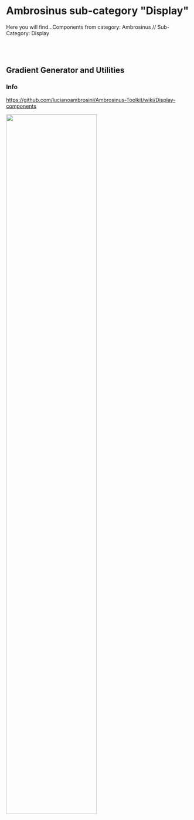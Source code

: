 # Ambrosinus sub-category "Display"
  Here you will find...Components from category: Ambrosinus // Sub-Category: Display  
<br>
<br>
<br>
## Gradient Generator and Utilities
### Info
https://github.com/lucianoambrosini/Ambrosinus-Toolkit/wiki/Display-components 

<img src="https://ambrosinus.altervista.org/blog/wp-content/uploads/2022/08/GradGen01_.coverjpg.jpg" width="70%" height="70%">

